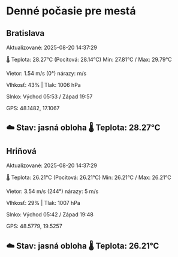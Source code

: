 ﻿# Denné počasie pre mestá

## Bratislava
Aktualizované: 2025-08-20 14:37:29

🌡️ Teplota: 28.27°C 
(Pocitová: 28.14°C)
Min: 27.81°C / Max: 29.79°C

Vietor: 1.54 m/s    (0°) 
nárazy:  m/s

Vlhkosť: 43% | Tlak: 1006 hPa

Slnko: Východ 05:53 / Západ 19:57

GPS: 48.1482, 17.1067

☁️ Stav: jasná obloha        🌡️ Teplota: 28.27°C
---

## Hriňová
Aktualizované: 2025-08-20 14:37:29

🌡️ Teplota: 26.21°C 
(Pocitová: 26.21°C)
Min: 26.21°C / Max: 26.21°C

Vietor: 3.54 m/s (244°)
nárazy: 5 m/s

Vlhkosť: 29% | Tlak: 1007 hPa

Slnko: Východ 05:42 / Západ 19:48

GPS: 48.5779, 19.5257

☁️ Stav: jasná obloha        🌡️ Teplota: 26.21°C
---

